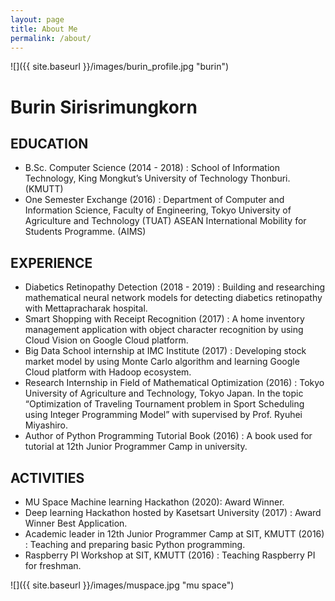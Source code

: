 ```yaml
---
layout: page
title: About Me
permalink: /about/
---
```

![]({{ site.baseurl }}/images/burin_profile.jpg "burin")

# Burin Sirisrimungkorn 
## EDUCATION
- B.Sc. Computer Science (2014 - 2018) : School of Information Technology, King Mongkut’s University of Technology Thonburi. (KMUTT) 
- One Semester Exchange (2016) : Department of Computer and Information Science, Faculty of Engineering, Tokyo University of Agriculture and Technology (TUAT) ASEAN International Mobility for Students Programme. (AIMS)

## EXPERIENCE
- Diabetics Retinopathy Detection (2018 - 2019) : Building and researching mathematical neural network models for detecting diabetics retinopathy with Mettapracharak hospital. 
- Smart Shopping with Receipt Recognition (2017) : A home inventory management application with object character recognition by using Cloud Vision on Google Cloud platform.
- Big Data School internship at IMC Institute (2017) : Developing stock market model by using Monte Carlo algorithm and learning Google Cloud platform with Hadoop ecosystem. 
- Research Internship in Field of Mathematical Optimization (2016) : Tokyo University of Agriculture and Technology, Tokyo Japan. In the topic “Optimization of Traveling Tournament problem in Sport Scheduling using Integer Programming Model” with supervised by Prof. Ryuhei Miyashiro.
- Author of Python Programming Tutorial Book (2016) : A book used for tutorial at 12th Junior Programmer Camp in university.

## ACTIVITIES
- MU Space Machine learning Hackathon (2020): Award Winner. 
- Deep learning Hackathon hosted by Kasetsart University (2017) : Award Winner Best Application. 
- Academic leader in 12th Junior Programmer Camp at SIT, KMUTT (2016) : Teaching and preparing basic Python programming.
- Raspberry PI Workshop at SIT, KMUTT (2016) : Teaching Raspberry PI for freshman.

![]({{ site.baseurl }}/images/muspace.jpg "mu space")

